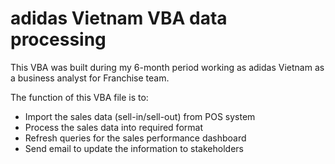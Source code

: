 # adidas Vietnam VBA data processing #

This VBA was built during my 6-month period working as adidas Vietnam as a business analyst for Franchise team. 


The function of this VBA file is to: 
* Import the sales data (sell-in/sell-out) from POS system
* Process the sales data into required format
* Refresh queries for the sales performance dashboard
* Send email to update the information to stakeholders
